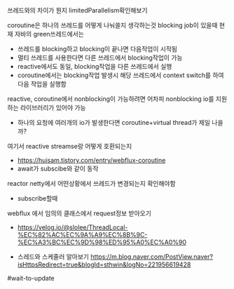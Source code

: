 쓰레드와의 차이가 뭔지
limitedParallelism확인해보기

coroutine은 하나의 쓰레드를 어떻게 나눠쓸지 생각하는것
blocking job이 있을때
현재 자바의 green쓰레드에서는 
- 쓰레드를 blocking하고 blocking이 끝나면 다음작업이 시작됨
- 멀티 쓰레드를 사용한다면 다른 쓰레드에서 blocking작업이 가능
- reactive에서도 동일, blocking작업을 다른 쓰레드에서 실행
- coroutine에서는 blocking작업 발생시 해당 쓰레드에서 context switch를 하여 다음 작업을 실행함

reactive, coroutine에서 nonblocking이 가능하려면 어차피 nonblocking io를 지원하는 라이브러리가 있어야 가능
- 하나의 요청에 여러개의 io가 발생한다면 coroutine+virtual thread가 제일 나을까?

여기서 reactive streamse랑 어떻게 호환되는지
- https://huisam.tistory.com/entry/webflux-coroutine
- await가 subscibe와 같이 동작

reactor netty에서 어떤상황에서 쓰레드가 변경되는지 확인해야함
- subscribe할때

webflux 에서 임의의 클래스에서 request정보 받아오기
- https://velog.io/@slolee/ThreadLocal-%EC%82%AC%EC%9A%A9%EC%8B%9C-%EC%A3%BC%EC%9D%98%ED%95%A0%EC%A0%90

- 스레드와 스케줄러 알아보기
https://m.blog.naver.com/PostView.naver?isHttpsRedirect=true&blogId=sthwin&logNo=221956619428


#wait-to-update 